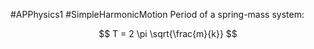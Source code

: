 #APPhysics1 #SimpleHarmonicMotion 
Period of a spring-mass system: 

$$
T = 2 \pi \sqrt{\frac{m}{k}}
$$
